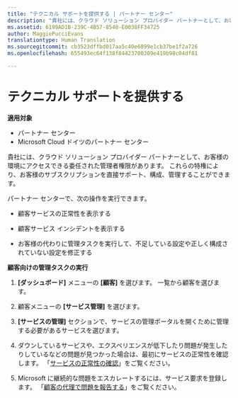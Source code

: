 ```yaml
---
title: "テクニカル サポートを提供する | パートナー センター"
description: "貴社には、クラウド ソリューション プロバイダー パートナーとして、お客様の環境にアクセスできる委任された管理者権限があります。"
ms.assetid: 6199AD1B-239C-4B57-8540-E0038FF34725
author: MaggiePucciEvans
translationtype: Human Translation
ms.sourcegitcommit: cb3523dffbd017aa5c40e6899e1cb37be1f2a726
ms.openlocfilehash: 655493ec64f138f84423700309e419b98c04df81

---
```


# テクニカル サポートを提供する

**適用対象**

-  パートナー センター
-  Microsoft Cloud ドイツのパートナー センター

貴社には、クラウド ソリューション プロバイダー パートナーとして、お客様の環境にアクセスできる委任された管理者権限があります。 これらの特権により、お客様のサブスクリプションを直接サポート、構成、管理することができます。

パートナー センターで、次の操作を実行できます。

-   顧客サービスの正常性を表示する

-   顧客サービス インシデントを表示する

-   お客様の代わりに管理タスクを実行して、不足している設定や正しく構成されていない設定を修正する

**顧客向けの管理タスクの実行**

1.  **[ダッシュボード]** メニューの **[顧客]** を選びます。 一覧から顧客を選びます。

2.  顧客メニューの **[サービス管理]** を選びます。

3.  **[サービスの管理]** セクションで、サービスの管理ポータルを開くために管理する必要があるサービスを選びます。

4.  ダウンしているサービスや、エクスペリエンスが低下したり問題が発生したりしているなどの問題が見つかった場合は、最初にサービスの正常性を確認します。 「[サービスの正常性の確認](check-service-health.md)」をご覧ください。

5.  Microsoft に継続的な問題をエスカレートするには、サービス要求を登録します。 「[顧客の代理で問題を報告する](report-problems-on-behalf-of-a-customer.md)」をご覧ください。

 

 






<!--HONumber=Jan17_HO2-->


